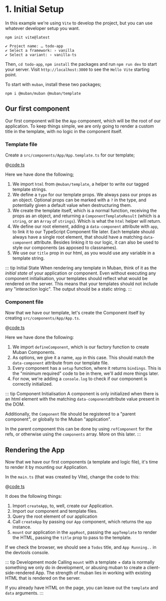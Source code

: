 # 1. Initial Setup

In this example we're using `Vite` to develop the project, but you can use whatever developer setup you want.

```shell
npm init vite@latest

✔ Project name: … todo-app
✔ Select a framework: › vanilla
✔ Select a variant: › vanilla-ts
```

Then, `cd todo-app`, `npm install` the packages and run `npm run dev` to start your server.
Visit `http://localhost:3000` to see the `Hello Vite` starting point.

To start with `muban`, install these two packages;

```shell
npm i @muban/muban @muban/template
```

## Our first component

Our first component will be the `App` component, which will be the root of our application. To keep things simple,
we are only going to render a custom title in the template, with no logic in the component itself.

### Template file
Create a `src/components/App/App.template.ts` for our template;

<CodeGroup>
<CodeGroupItem title="src/components/app/App.template.ts">

@[code ts](./steps/app-template-1.ts)
</CodeGroupItem>
</CodeGroup>

Here we have done the following;

1. We import `html` from `@muban/template`, a helper to write our tagged template strings.
2. We define a `type` for our template props. We always pass our props as an object. Optional props can be marked
   with a `?` in the type, and potentially given a default value when destructuring them.
3. We create the template itself, which is a normal function, receiving the props as an object, and returning a
   `ComponentTemplateResult` (which is a `string`, or an `Array` of `strings`). Which is what the `html` helper will
   return.
4. We define our root element, adding a `data-component` attribute with `app`, to link it to our TypeScript Component
   file later. Each template should always have a single root element, that should have a matching `data-component`
   attribute. Besides linking it to our logic, it can also be used to style our components (as apposed to classnames).
5. We use our `title` prop in our html, as you would use any variable in a template string.

::: tip Initial State
When rendering any template in Muban, think of it as the *initial state* of your application or component. Even
without executing any component initialisation, your templates should reflect what would be rendered on the server.
This means that your templates should not include any "interaction logic". The output should be a static string.
:::

### Component file

Now that we have our template, let's create the Component itself by creating `src/components/App/App.ts`.

<CodeGroup>
<CodeGroupItem title="src/components/app/App.ts">

@[code ts](./steps/app-1.ts)

</CodeGroupItem>
</CodeGroup>

Here we have done the following:

1. We import `defineComponent`, which is our factory function to create Muban Components.
2. As options, we give it a name, `app` in this case. This should match the `data-component` attribute from our
   template file.
3. Every component has a `setup` function, where it returns `bindings`. This is the "minimum required" code to be in
   there, we'll add more things later.
4. For now, we're adding a `console.log` to check if our component is correctly initialized.

::: tip Component Initialisation
A component is only initialized when there is an html element with the matching `data-component`attribute value
present in the DOM.

Additionally, the `Component` file should be registered to a "parent component", or globally 
to the Muban "application".

In the parent component this can be done by using `refComponent` for the refs, or otherwise 
using the `components` array. More on this later.
:::

## Rendering the App

Now that we have our first components (a template and logic file), it's time to render it by mounting our Application.

In the `main.ts` (that was created by Vite), change the code to this:

<CodeGroup>
<CodeGroupItem title="src/main.ts">

@[code ts](./steps/main-1.ts)

</CodeGroupItem>
</CodeGroup>

It does the following things:

1. Import `createApp`, to, well, create our Application.
2. Import our component and template files.
3. Query the root element of our application
4. Call `createApp` by passing our `App` component, which returns the `app` instance.
5. `mount` our application in the `appRoot`, passing the `appTemplate` to render the HTML, passing the `title` prop
   to pass to the template.

If we check the browser, we should see a `Todos` title, and `App Running..` in the devtools console.

::: tip Development mode
Calling `mount` with a template + data is normally something we only do in development, or abusing muban to create
a client-side-rendered App. The strength of muban lies in working with existing HTML that is rendered on the server.

If you already have HTML on the page, you can leave out the `template` and `data` arguments.
:::
